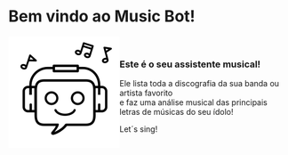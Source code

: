 # Bem vindo ao Music Bot!

<img style="float: left;" src="music_bot.png">
<br>

### Este é o seu assistente musical!

<p>Ele lista toda a discografia da sua banda ou artista favorito <br> e faz uma análise musical das principais letras de músicas do seu ídolo!</p> 
Let´s sing!
